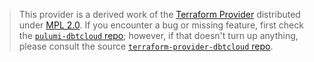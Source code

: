 > This provider is a derived work of the [Terraform Provider](https://github.com/gthesheep/terraform-provider-dbtcloud)
> distributed under [MPL 2.0](https://www.mozilla.org/en-US/MPL/2.0/). If you encounter a bug or missing feature,
> first check the [`pulumi-dbtcloud` repo](https://github.com/MitchellGerdisch/pulumi-dbt-cloud/issues); however, if that doesn't turn up anything,
> please consult the source [`terraform-provider-dbtcloud` repo](https://github.com/gthesheep/terraform-provider-dbtcloud/issues).